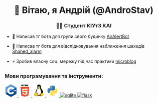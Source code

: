 <h1 align="center">👋 Вітаю, я Андрій (@AndroStav) </h1>
<h3 align="center">👨‍🎓 Студент КІУтЗ КАІ</h3>

- 🚨 Написав тг бота для групи свого будинку [AirAlertBot](https://github.com/AndroStav/AirAlertBot)

- 🛵 Написав тг бота для відслідковування наближення шахедів [Shahed_alarm](https://github.com/AndroStav/Shahed_alarm)

- ⚡ Зробив власну соц. мережу під час практики [microblog](https://github.com/AndroStav/microblog)

<h3 align="left">Мови програмування та інструменти:</h3>
<p align="left"> <a href="https://www.w3schools.com/cpp/" target="_blank" rel="noreferrer"> <img src="https://raw.githubusercontent.com/devicons/devicon/master/icons/cplusplus/cplusplus-original.svg" alt="cplusplus" width="40" height="40"/> </a> <a href="https://www.w3.org/html/" target="_blank" rel="noreferrer"> <img src="https://raw.githubusercontent.com/devicons/devicon/master/icons/html5/html5-original-wordmark.svg" alt="html5" width="40" height="40"/> </a> <a href="https://www.linux.org/" target="_blank" rel="noreferrer"> <img src="https://raw.githubusercontent.com/devicons/devicon/master/icons/linux/linux-original.svg" alt="linux" width="40" height="40"/> </a> <a href="https://www.python.org" target="_blank" rel="noreferrer"> <img src="https://raw.githubusercontent.com/devicons/devicon/master/icons/python/python-original.svg" alt="python" width="40" height="40"/> </a> <a href="https://www.sqlite.org/" target="_blank" rel="noreferrer"> <img src="https://www.vectorlogo.zone/logos/sqlite/sqlite-icon.svg" alt="sqlite" width="40" height="40"/> </a> <a href="https://flask.palletsprojects.com/" target="_blank" rel="noreferrer"> <img src="https://www.vectorlogo.zone/logos/palletsprojects_flask/palletsprojects_flask-ar21~bgwhite.svg" alt="flask" width="80" height="40"/> </a> </p>
